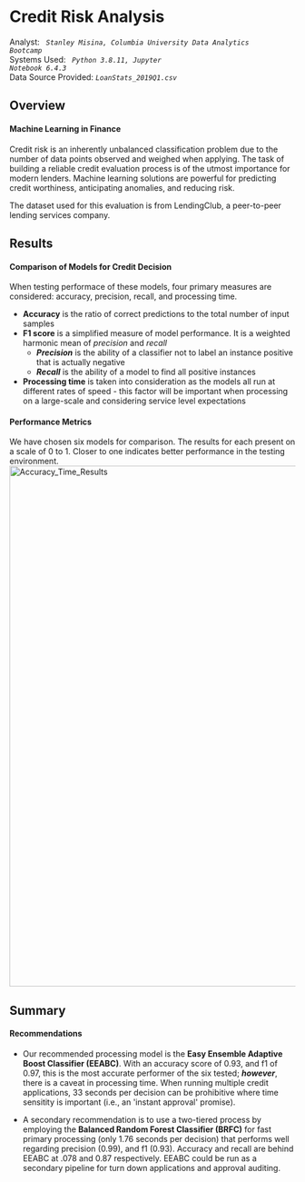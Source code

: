 # Credit Risk Analysis
Analyst: <code><i> Stanley Misina, Columbia University Data Analytics Bootcamp</i></code><br />
Systems Used: <i><code> Python 3.8.11, Jupyter Notebook 6.4.3 </i> </code> <br />
Data Source Provided: <i><code>LoanStats_2019Q1.csv</code></i>

## Overview
#### Machine Learning in Finance
Credit risk is an inherently unbalanced classification problem due to the number of data points observed and weighed when applying. The task of building a reliable credit evaluation process is of the utmost importance for modern lenders. Machine learning solutions are powerful for predicting credit worthiness, anticipating anomalies, and reducing risk.

The dataset used for this evaluation is from LendingClub, a peer-to-peer lending services company.

## Results
#### Comparison of Models for Credit Decision
When testing performace of these models, four primary measures are considered: accuracy, precision, recall, and processing time.
- **Accuracy** is the ratio of correct predictions to the total number of input samples
- **F1 score** is a simplified measure of model performance. It is a weighted harmonic mean of _precision_ and _recall_
  - _**Precision**_ is the ability of a classifier not to label an instance positive that is actually negative
  - _**Recall**_ is the ability of a model to find all positive instances
-  **Processing time** is taken into consideration as the models all run at different rates of speed - this factor will be important when processing on a large-scale and considering service level expectations

#### Performance Metrics
We have chosen six models for comparison. The results for each present on a scale of 0 to 1. Closer to one indicates better performance in the testing environment.
<img width="917" alt="Accuracy_Time_Results" src="https://user-images.githubusercontent.com/84740997/136130621-070a5d01-5b5d-4621-a417-a88a6c3caff9.png">

## Summary
#### Recommendations
- Our recommended processing model is the **Easy Ensemble Adaptive Boost Classifier (EEABC)**. With an accuracy score of 0.93, and f1 of 0.97, this is the most accurate performer of the six tested; **_however_**, there is a caveat in processing time. When running multiple credit applications, 33 seconds per decision can be prohibitive where time sensitity is important (i.e., an 'instant approval' promise).

- A secondary recommendation is to use a two-tiered process by employing the **Balanced Random Forest Classifier (BRFC)** for fast primary processing (only 1.76 seconds per decision) that performs well regarding precision (0.99), and f1 (0.93). Accuracy and recall are behind EEABC at .078 and 0.87 respectively. EEABC could be run as a secondary pipeline for turn down applications and approval auditing.
